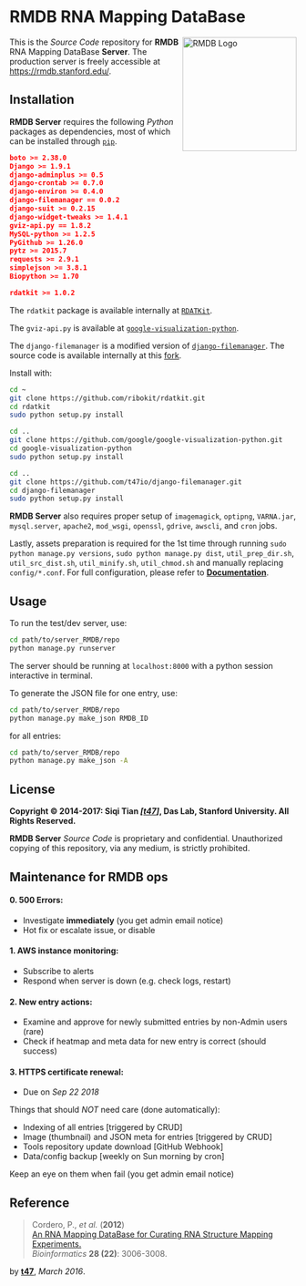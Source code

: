 # RMDB RNA Mapping DataBase

<img src="https://rmdb.stanford.edu/site_media/images/logo_rmdb.png" alt="RMDB Logo" width="200" align="right">

This is the _Source Code_ repository for **RMDB** RNA Mapping DataBase **Server**. The production server is freely accessible at https://rmdb.stanford.edu/.

## Installation

**RMDB Server** requires the following *Python* packages as dependencies, most of which can be installed through [`pip`](https://pip.pypa.io/).

```json
boto >= 2.38.0
Django >= 1.9.1
django-adminplus >= 0.5
django-crontab >= 0.7.0
django-environ >= 0.4.0
django-filemanager == 0.0.2
django-suit >= 0.2.15
django-widget-tweaks >= 1.4.1
gviz-api.py == 1.8.2
MySQL-python >= 1.2.5
PyGithub >= 1.26.0
pytz >= 2015.7
requests >= 2.9.1
simplejson >= 3.8.1
Biopython >= 1.70

rdatkit >= 1.0.2
```

The `rdatkit` package is available internally at [`RDATKit`](https://github.com/ribokit/rdatkit/).

The `gviz-api.py` is available at [`google-visualization-python`](https://github.com/google/google-visualization-python/).

The `django-filemanager` is a modified version of [`django-filemanager`](https://github.com/IMGIITRoorkee/django-filemanager/). The source code is available internally at this [fork](https://github.com/t47io/django-filemanager/).

Install with:

```sh
cd ~
git clone https://github.com/ribokit/rdatkit.git
cd rdatkit
sudo python setup.py install

cd ..
git clone https://github.com/google/google-visualization-python.git
cd google-visualization-python
sudo python setup.py install

cd ..
git clone https://github.com/t47io/django-filemanager.git
cd django-filemanager
sudo python setup.py install
```

**RMDB Server** also requires proper setup of `imagemagick`, `optipng`, `VARNA.jar`, `mysql.server`, `apache2`, `mod_wsgi`, `openssl`, `gdrive`, `awscli`, and `cron` jobs.

Lastly, assets preparation is required for the 1st time through running `sudo python manage.py versions`, `sudo python manage.py dist`, `util_prep_dir.sh`, `util_src_dist.sh`, `util_minify.sh`, `util_chmod.sh` and manually replacing `config/*.conf`. For full configuration, please refer to [**Documentation**](https://rmdb.stanford.edu/admin/setup/).


## Usage

To run the test/dev server, use:

```bash
cd path/to/server_RMDB/repo
python manage.py runserver
```

The server should be running at `localhost:8000` with a python session interactive in terminal.

To generate the JSON file for one entry, use:

```bash
cd path/to/server_RMDB/repo
python manage.py make_json RMDB_ID
```

for all entries:

```bash
cd path/to/server_RMDB/repo
python manage.py make_json -A
```

## License

**Copyright &copy; 2014-2017: Siqi Tian _[[t47](https://t47.io/)]_, Das Lab, Stanford University. All Rights Reserved.**

**RMDB Server** _Source Code_ is proprietary and confidential. Unauthorized copying of this repository, via any medium, is strictly prohibited.

## Maintenance for RMDB ops

#### 0. 500 Errors:
- Investigate **immediately** (you get admin email notice)
- Hot fix or escalate issue, or disable

#### 1. AWS instance monitoring:
- Subscribe to alerts
- Respond when server is down (e.g. check logs, restart)

#### 2. New entry actions:
- Examine and approve for newly submitted entries by non-Admin users (rare)
- Check if heatmap and meta data for new entry is correct (should success)

#### 3. HTTPS certificate renewal:
- Due on _Sep 22 2018_

Things that should _NOT_ need care (done automatically):

- Indexing of all entries [triggered by CRUD]
- Image (thumbnail) and JSON meta for entries [triggered by CRUD]
- Tools repository update download [GitHub Webhook]
- Data/config backup [weekly on Sun morning by cron]

Keep an eye on them when fail (you get admin email notice)


## Reference

>Cordero, P., *et al.* (**2012**)<br/>
>[An RNA Mapping DataBase for Curating RNA Structure Mapping Experiments.](http://bioinformatics.oxfordjournals.org/content/28/22/3006.long)<br/>
>*Bioinformatics* **28 (22)**: 3006-3008.

by [**t47**](http://t47.io/), *March 2016*.

